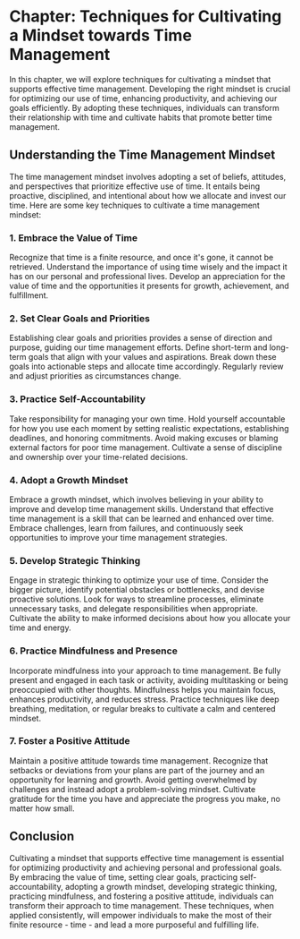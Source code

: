 Chapter: Techniques for Cultivating a Mindset towards Time Management
=====================================================================

In this chapter, we will explore techniques for cultivating a mindset that supports effective time management. Developing the right mindset is crucial for optimizing our use of time, enhancing productivity, and achieving our goals efficiently. By adopting these techniques, individuals can transform their relationship with time and cultivate habits that promote better time management.

**Understanding the Time Management Mindset**
---------------------------------------------

The time management mindset involves adopting a set of beliefs, attitudes, and perspectives that prioritize effective use of time. It entails being proactive, disciplined, and intentional about how we allocate and invest our time. Here are some key techniques to cultivate a time management mindset:

### **1. Embrace the Value of Time**

Recognize that time is a finite resource, and once it's gone, it cannot be retrieved. Understand the importance of using time wisely and the impact it has on our personal and professional lives. Develop an appreciation for the value of time and the opportunities it presents for growth, achievement, and fulfillment.

### **2. Set Clear Goals and Priorities**

Establishing clear goals and priorities provides a sense of direction and purpose, guiding our time management efforts. Define short-term and long-term goals that align with your values and aspirations. Break down these goals into actionable steps and allocate time accordingly. Regularly review and adjust priorities as circumstances change.

### **3. Practice Self-Accountability**

Take responsibility for managing your own time. Hold yourself accountable for how you use each moment by setting realistic expectations, establishing deadlines, and honoring commitments. Avoid making excuses or blaming external factors for poor time management. Cultivate a sense of discipline and ownership over your time-related decisions.

### **4. Adopt a Growth Mindset**

Embrace a growth mindset, which involves believing in your ability to improve and develop time management skills. Understand that effective time management is a skill that can be learned and enhanced over time. Embrace challenges, learn from failures, and continuously seek opportunities to improve your time management strategies.

### **5. Develop Strategic Thinking**

Engage in strategic thinking to optimize your use of time. Consider the bigger picture, identify potential obstacles or bottlenecks, and devise proactive solutions. Look for ways to streamline processes, eliminate unnecessary tasks, and delegate responsibilities when appropriate. Cultivate the ability to make informed decisions about how you allocate your time and energy.

### **6. Practice Mindfulness and Presence**

Incorporate mindfulness into your approach to time management. Be fully present and engaged in each task or activity, avoiding multitasking or being preoccupied with other thoughts. Mindfulness helps you maintain focus, enhances productivity, and reduces stress. Practice techniques like deep breathing, meditation, or regular breaks to cultivate a calm and centered mindset.

### **7. Foster a Positive Attitude**

Maintain a positive attitude towards time management. Recognize that setbacks or deviations from your plans are part of the journey and an opportunity for learning and growth. Avoid getting overwhelmed by challenges and instead adopt a problem-solving mindset. Cultivate gratitude for the time you have and appreciate the progress you make, no matter how small.

**Conclusion**
--------------

Cultivating a mindset that supports effective time management is essential for optimizing productivity and achieving personal and professional goals. By embracing the value of time, setting clear goals, practicing self-accountability, adopting a growth mindset, developing strategic thinking, practicing mindfulness, and fostering a positive attitude, individuals can transform their approach to time management. These techniques, when applied consistently, will empower individuals to make the most of their finite resource - time - and lead a more purposeful and fulfilling life.
